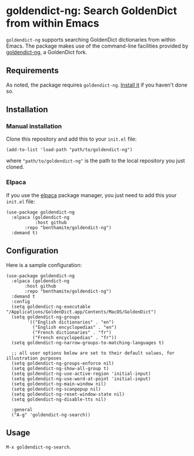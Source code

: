 # goldendict-ng: Search GoldenDict from within Emacs

`goldendict-ng` supports searching GoldenDict dictionaries from within Emacs. The package makes use of the command-line facilities provided by [goldendict-ng](https://github.com/xiaoyifang/goldendict-ng), a GoldenDict fork.

## Requirements

As noted, the package requires `goldendict-ng`. [Install it](https://xiaoyifang.github.io/goldendict-ng/install/) if you haven't done so.

## Installation

### Manual installation

Clone this repository and add this to your `init.el` file:

``` emacs-lisp
(add-to-list 'load-path "path/to/goldendict-ng")
```

where `"path/to/goldendict-ng"` is the path to the local repository you just cloned.

### Elpaca

If you use the [elpaca](https://github.com/progfolio/elpaca) package manager, you just need to add this your `init.el` file:

``` emacs-lisp
(use-package goldendict-ng
  :elpaca (goldendict-ng
           :host github
	   :repo "benthamite/goldendict-ng")
  :demand t)
```

## Configuration

Here is a sample configuration:

``` emacs-lisp
(use-package goldendict-ng
  :elpaca (goldendict-ng
	   :host github
	   :repo "benthamite/goldendict-ng")
  :demand t
  :config
  (setq goldendict-ng-executable "/Applications/GoldenDict.app/Contents/MacOS/GoldenDict")
  (setq goldendict-ng-groups
        '(("English dictionaries" . "en")
          ("English encyclopedias" . "en")
          ("French dictionaries" . "fr")
          ("French encyclopedias" . "fr"))
  (setq goldendict-ng-narrow-groups-to-matching-languages t)
	
  ;; all user options below are set to their default values, for illustration purposes
  (setq goldendict-ng-groups-enforce nil)
  (setq goldendict-ng-show-all-group t)
  (setq goldendict-ng-use-active-region 'initial-input)
  (setq goldendict-ng-use-word-at-point 'initial-input)
  (setq goldendict-ng-main-window nil)
  (setq goldendict-ng-scanpopup nil)
  (setq goldendict-ng-reset-window-state nil)
  (setq goldendict-ng-disable-tts nil)
  
  :general
  ("A-g" 'goldendict-ng-search))
```

## Usage

`M-x goldendict-ng-search`.
